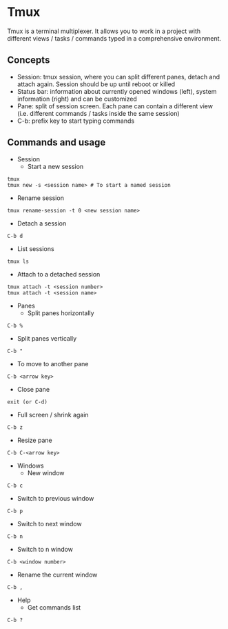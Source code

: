 # Tmux

Tmux is a terminal multiplexer. It allows you to work in a project with different views / tasks / commands typed in a comprehensive environment.

## Concepts

- Session: tmux session, where you can split different panes, detach and attach again. Session should be up until reboot or killed
- Status bar: information about currently opened windows (left), system information (right) and can be customized
- Pane: split of session screen. Each pane can contain a different view (i.e. different commands / tasks inside the same session)
- C-b: prefix key to start typing commands 

## Commands and usage

- Session
  - Start a new session
```
tmux
tmux new -s <session name> # To start a named session
```
- Rename session
```
tmux rename-session -t 0 <new session name>
```
- Detach a session
```
C-b d
```
- List sessions
```
tmux ls
```
- Attach to a detached session
```
tmux attach -t <session number>
tmux attach -t <session name>
```

- Panes
  - Split panes horizontally
```
C-b %
```
  - Split panes vertically
```
C-b "
```
  - To move to another pane
```
C-b <arrow key>
```
  - Close pane
```
exit (or C-d)
```
  - Full screen / shrink again
```
C-b z
```
  - Resize pane
```
C-b C-<arrow key>
```

- Windows
  - New window
```
C-b c
```
  - Switch to previous window
```
C-b p
```
  - Switch to next window
```
C-b n
```
  - Switch to n window
```
C-b <window number>
```
  - Rename the current window
```
C-b ,
```

- Help
  - Get commands list
```
C-b ?
```
